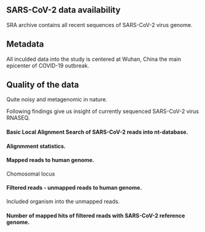 ## SARS-CoV-2 data availability
SRA archive contains all recent sequences of SARS-CoV-2 virus genome.


## Metadata
All inculded data into the study is centered at Wuhan, China the main epicenter of COVID-19 outbreak.

## Quality of the data

Quite noisy and metagenomic in nature. 

Following findings give us insight of currently sequenced SARS-CoV-2 virus RNASEQ. 

#### Basic Local Alignment Search of SARS-CoV-2 reads into nt-database.

#### Alignmment statistics.

#### Mapped reads to human genome.

Chomosomal locus 

#### Filtered reads - unmapped reads to human genome.

Included organism into the unmapped reads.

#### Number of mapped hits of filtered reads with SARS-CoV-2 reference genome.



